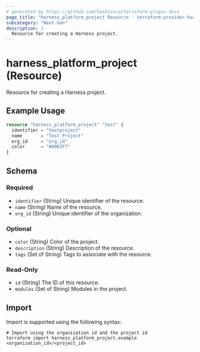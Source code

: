 ```yaml
---
# generated by https://github.com/hashicorp/terraform-plugin-docs
page_title: "harness_platform_project Resource - terraform-provider-harness"
subcategory: "Next Gen"
description: |-
  Resource for creating a Harness project.
---
```


# harness_platform_project (Resource)

Resource for creating a Harness project.

## Example Usage

```terraform
resource "harness_platform_project" "test" {
  identifier = "testproject"
  name       = "Test Project"
  org_id     = "org_id"
  color      = "#0063F7"
}
```

<!-- schema generated by tfplugindocs -->
## Schema

### Required

- `identifier` (String) Unique identifier of the resource.
- `name` (String) Name of the resource.
- `org_id` (String) Unique identifier of the organization.

### Optional

- `color` (String) Color of the project.
- `description` (String) Description of the resource.
- `tags` (Set of String) Tags to associate with the resource.

### Read-Only

- `id` (String) The ID of this resource.
- `modules` (Set of String) Modules in the project.

## Import

Import is supported using the following syntax:

```shell
# Import using the organization id and the project id
terraform import harness_platform_project.example <organization_id>/<project_id>
```
